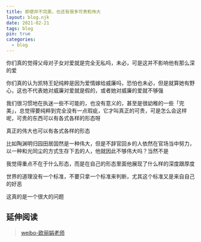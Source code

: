 ```yaml
---
title: 即使并不完美，也还有很多可贵和伟大
layout: blog.njk
date: 2021-02-21
tags: blog
pin: true
categories:
  - blog
---
```


你们真的觉得父母对子女对爱就是完全无私吗，未必，可是这并不影响他有那么深的爱

你们真的认为凯特王妃纯粹是因为爱情嫁给威廉吗，恐怕也未必，但是就算她有野心，这也不代表她对威廉对爱就是假的，或者她对威廉的爱就不够强

我们很习惯地在执迷一些不可能的，也没有意义的，甚至是很幼稚的一些「完美」，总觉得要纯粹到完全没有一点瑕疵，它才叫真正的可贵，可是怎么会这样呢，可贵的东西可以有各式各样的形态呀

真正的伟大也可以有各式各样的形态

比如陶渊明归园田居固然是一种伟大，但是不辞官回乡的人依然在官场当中努力，以一种和光同尘的方式生存下去的人，他就因此不够伟大吗？当然不是

我觉得重点不在于什么形态，而是在自己的形态里面他展现了什么样的深度跟厚度

世界的道理没有一个标准，不要只拿一个标准来判断，尤其这个标准又是来自自己的好恶

这真的是一个很大的问题

## 延伸阅读

>[weibo-欧丽娟老师](https://weibo.com/6421571119/K2EYWkRWA)